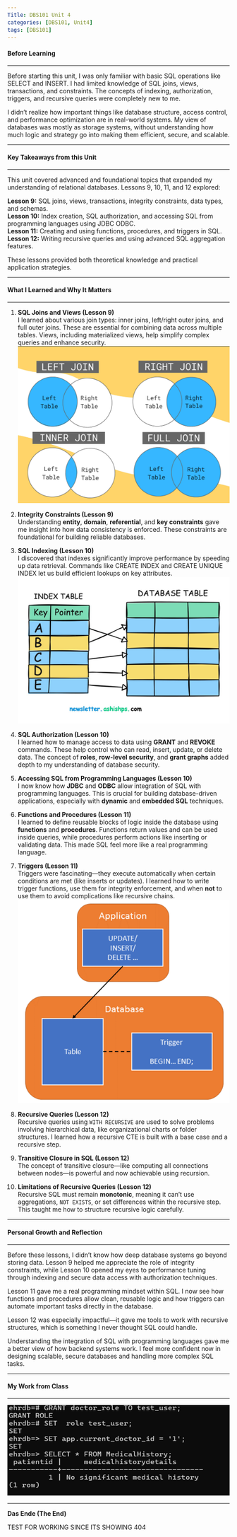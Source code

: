 ```yaml
---
Title: DBS101 Unit 4  
categories: [DBS101, Unit4]  
tags: [DBS101]  
---
```


#### Before Learning  
---

Before starting this unit, I was only familiar with basic SQL operations like SELECT and INSERT. I had limited knowledge of SQL joins, views, transactions, and constraints. The concepts of indexing, authorization, triggers, and recursive queries were completely new to me.

I didn’t realize how important things like database structure, access control, and performance optimization are in real-world systems. My view of databases was mostly as storage systems, without understanding how much logic and strategy go into making them efficient, secure, and scalable.

---

#### Key Takeaways from this Unit  
---

This unit covered advanced and foundational topics that expanded my understanding of relational databases. Lessons 9, 10, 11, and 12 explored:

**Lesson 9:** SQL joins, views, transactions, integrity constraints, data types, and schemas.  
**Lesson 10:** Index creation, SQL authorization, and accessing SQL from programming languages using JDBC ODBC.  
**Lesson 11:** Creating and using functions, procedures, and triggers in SQL.  
**Lesson 12:** Writing recursive queries and using advanced SQL aggregation features.

These lessons provided both theoretical knowledge and practical application strategies.

---

#### What I Learned and Why It Matters  
---

1. **SQL Joins and Views (Lesson 9)**  
   I learned about various join types: inner joins, left/right outer joins, and full outer joins. These are essential for combining data across multiple tables. Views, including materialized views, help simplify complex queries and enhance security.  
![alt text](../joins.png)

2. **Integrity Constraints (Lesson 9)**  
   Understanding **entity**, **domain**, **referential**, and **key constraints** gave me insight into how data consistency is enforced. These constraints are foundational for building reliable databases.

3. **SQL Indexing (Lesson 10)**  
   I discovered that indexes significantly improve performance by speeding up data retrieval. Commands like CREATE INDEX and CREATE UNIQUE INDEX let us build efficient lookups on key attributes.
![alt text](../INDEXING.jpg)

4. **SQL Authorization (Lesson 10)**  
   I learned how to manage access to data using **GRANT** and **REVOKE** commands. These help control who can read, insert, update, or delete data. The concept of **roles**, **row-level security**, and **grant graphs** added depth to my understanding of database security.

5. **Accessing SQL from Programming Languages (Lesson 10)**  
   I now know how **JDBC** and **ODBC** allow integration of SQL with programming languages. This is crucial for building database-driven applications, especially with **dynamic** and **embedded SQL** techniques.

6. **Functions and Procedures (Lesson 11)**  
   I learned to define reusable blocks of logic inside the database using **functions** and **procedures**. Functions return values and can be used inside queries, while procedures perform actions like inserting or validating data. This made SQL feel more like a real programming language.

7. **Triggers (Lesson 11)**  
   Triggers were fascinating—they execute automatically when certain conditions are met (like inserts or updates). I learned how to write trigger functions, use them for integrity enforcement, and when **not** to use them to avoid complications like recursive chains.
![alt text](../tiggers.png)

8. **Recursive Queries (Lesson 12)**  
   Recursive queries using `WITH RECURSIVE` are used to solve problems involving hierarchical data, like organizational charts or folder structures. I learned how a recursive CTE is built with a base case and a recursive step.

9. **Transitive Closure in SQL (Lesson 12)**  
   The concept of transitive closure—like computing all connections between nodes—is powerful and now achievable using recursion.

10. **Limitations of Recursive Queries (Lesson 12)**  
    Recursive SQL must remain **monotonic**, meaning it can’t use aggregations, `NOT EXISTS`, or set differences within the recursive step. This taught me how to structure recursive logic carefully.

---

#### Personal Growth and Reflection  
---

Before these lessons, I didn’t know how deep database systems go beyond storing data. Lesson 9 helped me appreciate the role of integrity constraints, while Lesson 10 opened my eyes to performance tuning through indexing and secure data access with authorization techniques.

Lesson 11 gave me a real programming mindset within SQL. I now see how functions and procedures allow clean, reusable logic and how triggers can automate important tasks directly in the database.

Lesson 12 was especially impactful—it gave me tools to work with recursive structures, which is something I never thought SQL could handle.

Understanding the integration of SQL with programming languages gave me a better view of how backend systems work. I feel more confident now in designing scalable, secure databases and handling more complex SQL tasks.

---

#### My Work from Class  
---

![alt text](../CLASSWORK4.png)

---

**Das Ende (The End)**


TEST FOR WORKING SINCE ITS SHOWING 404
